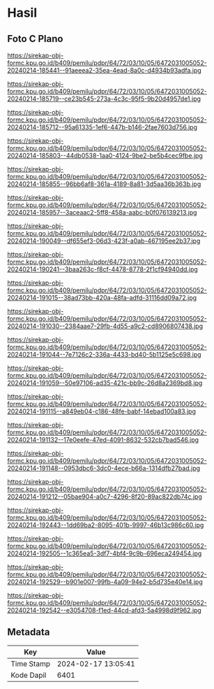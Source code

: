 # Hasil

## Foto C Plano

https://sirekap-obj-formc.kpu.go.id/b409/pemilu/pdpr/64/72/03/10/05/6472031005052-20240214-185441--91aeeea2-35ea-4ead-8a0c-d4934b93adfa.jpg

https://sirekap-obj-formc.kpu.go.id/b409/pemilu/pdpr/64/72/03/10/05/6472031005052-20240214-185719--ce23b545-273a-4c3c-95f5-9b20d4957de1.jpg

https://sirekap-obj-formc.kpu.go.id/b409/pemilu/pdpr/64/72/03/10/05/6472031005052-20240214-185712--95a61335-1ef6-447b-b146-2fae7603d756.jpg

https://sirekap-obj-formc.kpu.go.id/b409/pemilu/pdpr/64/72/03/10/05/6472031005052-20240214-185803--44db0538-1aa0-4124-9be2-be5b4cec9fbe.jpg

https://sirekap-obj-formc.kpu.go.id/b409/pemilu/pdpr/64/72/03/10/05/6472031005052-20240214-185855--96bb6af8-361a-4189-8a81-3d5aa36b363b.jpg

https://sirekap-obj-formc.kpu.go.id/b409/pemilu/pdpr/64/72/03/10/05/6472031005052-20240214-185957--3aceaac2-5ff8-458a-aabc-b0f076139213.jpg

https://sirekap-obj-formc.kpu.go.id/b409/pemilu/pdpr/64/72/03/10/05/6472031005052-20240214-190049--df655ef3-06d3-423f-a0ab-467195ee2b37.jpg

https://sirekap-obj-formc.kpu.go.id/b409/pemilu/pdpr/64/72/03/10/05/6472031005052-20240214-190241--3baa263c-f8cf-4478-8778-2f1cf94940dd.jpg

https://sirekap-obj-formc.kpu.go.id/b409/pemilu/pdpr/64/72/03/10/05/6472031005052-20240214-191015--38ad73bb-420a-48fa-adfd-31116dd09a72.jpg

https://sirekap-obj-formc.kpu.go.id/b409/pemilu/pdpr/64/72/03/10/05/6472031005052-20240214-191030--2384aae7-29fb-4d55-a9c2-cd8906807438.jpg

https://sirekap-obj-formc.kpu.go.id/b409/pemilu/pdpr/64/72/03/10/05/6472031005052-20240214-191044--7e7126c2-336a-4433-bd40-5b1125e5c698.jpg

https://sirekap-obj-formc.kpu.go.id/b409/pemilu/pdpr/64/72/03/10/05/6472031005052-20240214-191059--50e97106-ad35-421c-bb9c-26d8a2369bd8.jpg

https://sirekap-obj-formc.kpu.go.id/b409/pemilu/pdpr/64/72/03/10/05/6472031005052-20240214-191115--a849eb04-c186-48fe-babf-14ebad100a83.jpg

https://sirekap-obj-formc.kpu.go.id/b409/pemilu/pdpr/64/72/03/10/05/6472031005052-20240214-191132--17e0eefe-47ed-4091-8632-532cb7bad546.jpg

https://sirekap-obj-formc.kpu.go.id/b409/pemilu/pdpr/64/72/03/10/05/6472031005052-20240214-191148--0953dbc6-3dc0-4ece-b66a-1314dfb27bad.jpg

https://sirekap-obj-formc.kpu.go.id/b409/pemilu/pdpr/64/72/03/10/05/6472031005052-20240214-191212--05bae904-a0c7-4296-8f20-89ac822db74c.jpg

https://sirekap-obj-formc.kpu.go.id/b409/pemilu/pdpr/64/72/03/10/05/6472031005052-20240214-192443--1dd69ba2-8095-401b-9997-46b13c986c60.jpg

https://sirekap-obj-formc.kpu.go.id/b409/pemilu/pdpr/64/72/03/10/05/6472031005052-20240214-192505--1c365ea5-3df7-4bf4-9c9b-696eca249454.jpg

https://sirekap-obj-formc.kpu.go.id/b409/pemilu/pdpr/64/72/03/10/05/6472031005052-20240214-192529--b901e007-99fb-4a09-94e2-b5d735e40e14.jpg

https://sirekap-obj-formc.kpu.go.id/b409/pemilu/pdpr/64/72/03/10/05/6472031005052-20240214-192542--e3054708-f1ed-44cd-afd3-5a4998d9f962.jpg


## Metadata

| Key        | Value               |
| ---------- | ------------------- |
| Time Stamp | 2024-02-17 13:05:41 |
| Kode Dapil | 6401                |




